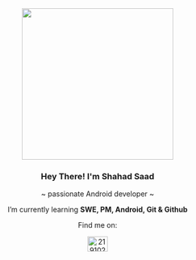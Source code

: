 <div align="center">

<img src="https://i.giphy.com/media/v1.Y2lkPTc5MGI3NjExeTVpajNodTVlMjZtemhqNGN1NndwNmhtb3ZlaTh1OG1maWFzN3U4eSZlcD12MV9pbnRlcm5hbF9naWZfYnlfaWQmY3Q9Zw/zTQQPJXn1j8Jy/giphy.gif" width="300" />
 
 ### Hey There! I'm Shahad Saad
 ~ passionate Android developer ~

  I’m currently learning **SWE, PM, Android, Git & Github**
 
 Find me on:
 <p>
  <a href="https://stackoverflow.com/users/21910220" target="blank">
   <img align="center" src="https://raw.githubusercontent.com/rahuldkjain/github-profile-readme-generator/master/src/images/icons/Social/stack-overflow.svg" alt="21910220" height="30" width="40" />
  </a>
 </p>

</div>
